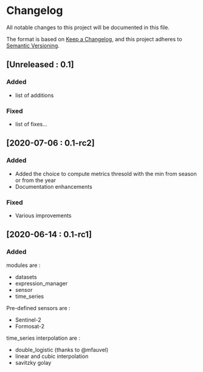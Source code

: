 # Changelog

All notable changes to this project will be documented in this file.

The format is based on [Keep a Changelog](https://keepachangelog.com/en/1.0.0/),
and this project adheres to [Semantic Versioning](https://semver.org/spec/v2.0.0.html).


## [Unreleased : 0.1]

### Added
- list of additions

### Fixed
- list of fixes...

## [2020-07-06 : 0.1-rc2]

### Added 
- Added the choice to compute metrics thresold with the min from season or from the year
- Documentation enhancements

### Fixed
- Various improvements

## [2020-06-14 : 0.1-rc1]

### Added

modules are : 
- datasets
- expression_manager
- sensor
- time_series

Pre-defined sensors are : 
- Sentinel-2
- Formosat-2

time_series interpolation are :
- double_logistic (thanks to @mfauvel)
- linear and cubic interpolation
- savitzky golay
